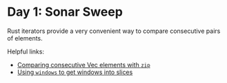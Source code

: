 # Day 1: Sonar Sweep

Rust iterators provide a very convenient way to compare consecutive pairs of elements.

Helpful links:
- [Comparing consecutive Vec elements with `zip`][consecutive]
- [Using `windows` to get windows into slices][windows]

[consecutive]: https://stackoverflow.com/a/59028996/11898061
[windows]: https://stackoverflow.com/a/66234084/11898061